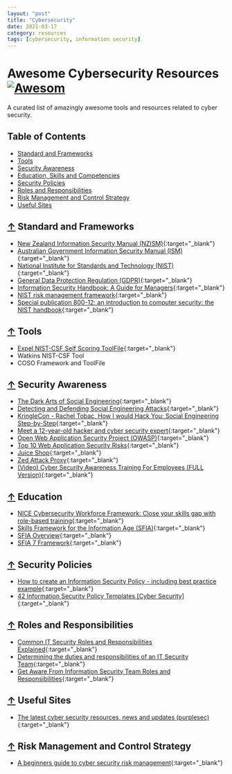 ```yaml
---
layout: "post"
title: "Cybersecurity"
date: 2021-03-17
category: resources
tags: [cybersecurity, information security]
---
```


# Awesome Cybersecurity Resources [![Awesom](https://cdn.rawgit.com/sindresorhus/awesome/d7305f38d29fed78fa85652e3a63e154dd8e8829/media/badge.svg)](https://github.com/sindresorhus/awesome)

A curated list of amazingly awesome tools and resources related to cyber security.

## Table of Contents

- [Standard and Frameworks](#-standard-and-frameworks)
- [Tools](#-tools)
- [Security Awareness](#-security-awareness)
- [Education, Skills and Competencies](#-education)
- [Security Policies](#-security-policies)
- [Roles and Responsibilities](#-roles-and-responsibilities)
- [Risk Management and Control Strategy](#risk-management-and-control-strategy)
- [Useful Sites](#-useful-sites)

## [↑](#table-of-contents) Standard and Frameworks

- [New Zealand Information Security Manual (NZISM)](https://www.nzism.gcsb.govt.nz/){:target="\_blank"}
- [Australian Government Information Security Manual (ISM)](https://www.cyber.gov.au/acsc/view-all-content/advice/using-australian-government-information-security-manual){:target="\_blank"}
- [National Institute for Standards and Technology (NIST)](https://www.nist.gov/){:target="\_blank"}
- [General Data Protection Regulation (GDPR)](https://gdpr.eu/tag/gdpr/){:target="\_blank"}
- [Information Security Handbook: A Guide for Managers](https://nvlpubs.nist.gov/nistpubs/Legacy/SP/nistspecialpublication800-100.pdf){:target="\_blank"}
- [NIST risk management framework](https://csrc.nist.gov/csrc/media/projects/risk-management/documents/select/select_roles-and-responsibilities-step2.pdf){:target="\_blank"}
- [Special publication 800-12: an introduction to computer security: the NIST handbook](https://csrc.nist.rip/publications/nistpubs/800-12/800-12-html/chapter3.html){:target="\_blank"}

## [↑](#table-of-contents) Tools

- [Expel NIST-CSF Self Scoring ToolFile](https://expel.io/blog/how-to-get-started-with-the-nist-cybersecurity-framework-csf/){:target="\_blank"}
- Watkins NIST-CSF Tool
- COSO Framework and ToolFile

## [↑](#table-of-contents) Security Awareness

- [The Dark Arts of Social Engineering](https://www.youtube.com/watch?v=FvhkKwHjUVg){:target="\_blank"}
- [Detecting and Defending Social Engineering Attacks](https://www.youtube.com/watch?v=IQL8kaBReDQ&t=20s){:target="\_blank"}
- [KringleCon - Rachel Tobac, How I would Hack You: Social Engineering Step-by-Step](https://www.youtube.com/watch?v=L5J2PgGOLtE){:target="\_blank"}
- [Meet a 12-year-old hacker and cyber security expert](https://www.youtube.com/watch?v=7TpsYofbAPA){:target="\_blank"}
- [Open Web Application Security Project (OWASP)](https://owasp.org/){:target="\_blank"}
- [Top 10 Web Application Security Risks](https://owasp.org/www-project-top-ten/){:target="\_blank"}
- [Juice Shop](https://owasp.org/www-project-juice-shop/){:target="\_blank"}
- [Zed Attack Proxy](https://owasp.org/www-project-zap/){:target="\_blank"}
- [(Video) Cyber Security Awareness Training For Employees (FULL Version)](https://www.youtube.com/watch?v=wygwHXYj_TI){:target="\_blank"}

## [↑](#table-of-contents) Education

- [NICE Cybersecurity Workforce Framework: Close your skills gap with role-based training](https://www.youtube.com/watch?v=ZW__T7PIHr4){:target="\_blank"}
- [Skills Framework for the Information Age (SFIA)](https://sfia-online.org/en){:target="\_blank"}
- [SFIA Overview](https://www.youtube.com/watch?v=6io-T8NMhJw){:target="\_blank"}
- [SFIA 7 Framework](https://eitonline.eit.ac.nz/pluginfile.php/2878778/mod_resource/content/1/sfisref.7.20200511.en.pdf){:target="\_blank"}

## [↑](#table-of-contents) Security Policies

- [How to create an Information Security Policy - including best practice example](https://www.youtube.com/watch?v=bsNzeJjFaAo){:target="\_blank"}
- [42 Information Security Policy Templates [Cyber Security]](https://templatelab.com/security-policy-templates/){:target="\_blank"}

## [↑](#table-of-contents) Roles and Responsibilities

- [Common IT Security Roles and Responsibilities Explained](https://spinbackup.com/blog/it-security-roles-and-responsibilities/){:target="\_blank"}
- [Determining the duties and responsibilities of an IT Security Team](https://www.greycampus.com/blog/information-security/determining-the-duties-and-responsibilities-of-an-it-security-team){:target="\_blank"}
- [Get Aware From Information Security Team Roles and Responsibilities](https://www.systoolsgroup.com/updates/information-security-team-roles-responsibilities/){:target="\_blank"}

## [↑](#table-of-contents) Useful Sites

- [The latest cyber security resources, news and updates (purplesec)](https://purplesec.us/){:target="\_blank"}

## [↑](#table-of-contents) Risk Management and Control Strategy

- [A beginners guide to cyber security risk management](https://www.youtube.com/watch?v=C_tq0ox_UKc){:target="\_blank"}
